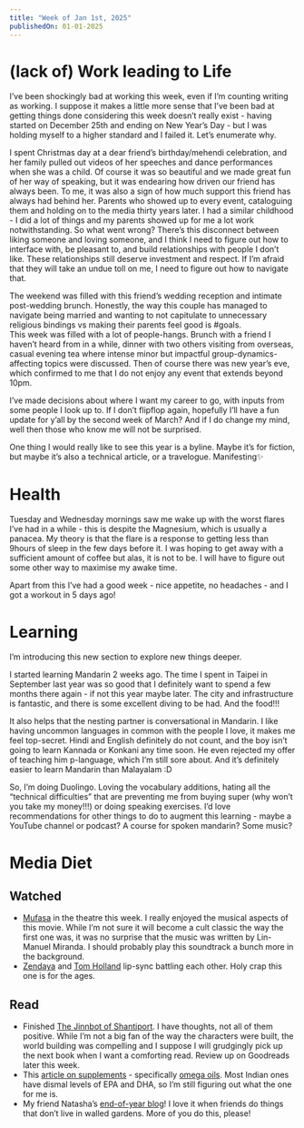 ```yaml
---
title: "Week of Jan 1st, 2025"
publishedOn: 01-01-2025
---
```


# (lack of) Work leading to Life

I’ve been shockingly bad at working this week, even if I’m counting writing as working. I suppose it makes a little more sense that I’ve been bad at getting things done considering this week doesn’t really exist - having started on December 25th and ending on New Year’s Day - but I was holding myself to a higher standard and I failed it. Let’s enumerate why.

I spent Christmas day at a dear friend’s birthday/mehendi celebration, and her family pulled out videos of her speeches and dance performances when she was a child. Of course it was so beautiful and we made great fun of her way of speaking, but it was endearing how driven our friend has always been. To me, it was also a sign of how much support this friend has always had behind her. Parents who showed up to every event, cataloguing them and holding on to the media thirty years later. I had a similar childhood - I did a lot of things and my parents showed up for me a lot work notwithstanding. So what went wrong? There’s this disconnect between liking someone and loving someone, and I think I need to figure out how to interface with, be pleasant to, and build relationships with people I don’t like. These relationships still deserve investment and respect. If I’m afraid that they will take an undue toll on me, I need to figure out how to navigate that.

The weekend was filled with this friend’s wedding reception and intimate post-wedding brunch. Honestly, the way this couple has managed to navigate being married and wanting to not capitulate to unnecessary religious bindings vs making their parents feel good is #goals.
\
This week was filled with a lot of people-hangs. Brunch with a friend I haven’t heard from in a while, dinner with two others visiting from overseas, casual evening tea where intense minor but impactful group-dynamics-affecting topics were discussed. Then of course there was new year’s eve, which confirmed to me that I do not enjoy any event that extends beyond 10pm.

I’ve made decisions about where I want my career to go, with inputs from some people I look up to. If I don’t flipflop again, hopefully I’ll have a fun update for y’all by the second week of March? And if I do change my mind, well then those who know me will not be surprised.

One thing I would really like to see this year is a byline. Maybe it’s for fiction, but maybe it’s also a technical article, or a travelogue. Manifesting✨

# Health

Tuesday and Wednesday mornings saw me wake up with the worst flares I’ve had in a while - this is despite the Magnesium, which is usually a panacea. My theory is that the flare is a response to getting less than 9hours of sleep in the few days before it. I was hoping to get away with a sufficient amount of coffee but alas, it is not to be. I will have to figure out some other way to maximise my awake time.

Apart from this I’ve had a good week - nice appetite, no headaches - and I got a workout in 5 days ago!

# Learning

I’m introducing this new section to explore new things deeper.

I started learning Mandarin 2 weeks ago. The time I spent in Taipei in September last year was so good that I definitely want to spend a few months there again - if not this year maybe later. The city and infrastructure is fantastic, and there is some excellent diving to be had. And the food!!!

It also helps that the nesting partner is conversational in Mandarin. I like having uncommon languages in common with the people I love, it makes me feel top-secret. Hindi and English definitely do not count, and the boy isn’t going to learn Kannada or Konkani any time soon. He even rejected my offer of teaching him p-language, which I’m still sore about. And it’s definitely easier to learn Mandarin than Malayalam :D

So, I’m doing Duolingo. Loving the vocabulary additions, hating all the “technical difficulties” that are preventing me from buying super (why won’t you take my money!!!) or doing speaking exercises. I’d love recommendations for other things to do to augment this learning - maybe a YouTube channel or podcast? A course for spoken mandarin? Some music?

# Media Diet

## Watched

- [Mufasa](https://letterboxd.com/film/mufasa-the-lion-king/) in the theatre this week. I really enjoyed the musical aspects of this movie. While I’m not sure it will become a cult classic the way the first one was, it was no surprise that the music was written by Lin-Manuel Miranda. I should probably play this soundtrack a bunch more in the background.
- [Zendaya](https://youtu.be/g_K8qUK8pkQ?si=E1tRoaeNiVjmdM8u) and [Tom Holland](https://youtu.be/jPCJIB1f7jk?si=E5F0x0jAf2tBmOs7) lip-sync battling each other. Holy crap this one is for the ages.

## Read

- Finished [The Jinnbot of Shantiport](https://www.goodreads.com/book/show/65211707-the-jinn-bot-of-shantiport). I have thoughts, not all of them positive. While I’m not a big fan of the way the characters were built, the world building was compelling and I suppose I will grudgingly pick up the next book when I want a comforting read. Review up on Goodreads later this week.
- This [article on supplements](https://leangains.com/supplements-you-might-actually-find-useful/) - specifically [omega oils](https://leangains.com/omega-3-fatty-acids-for-muscle-growth-promising-potential/). Most Indian ones have dismal levels of EPA and DHA, so I’m still figuring out what the one for me is.
- My friend Natasha’s [end-of-year blog](https://natashay.notion.site/Years-2024-16d5c7530782803daef0d66fa01a3846)! I love it when friends do things that don’t live in walled gardens. More of you do this, please!

